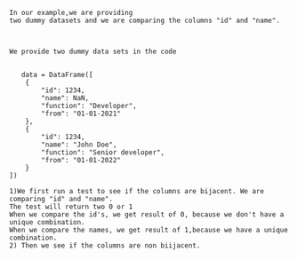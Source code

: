  
    In our example,we are providing
    two dummy datasets and we are comparing the columns "id" and "name".

    

    We provide two dummy data sets in the code

    
       data = DataFrame([
        {
            "id": 1234,
            "name": NaN,
            "function": "Developer",
            "from": "01-01-2021"
        },
        {
            "id": 1234,
            "name": "John Doe",
            "function": "Senior developer",
            "from": "01-01-2022"
        }
    ])

    1)We first run a test to see if the columns are bijacent. We are comparing "id" and "name".
    The test will return two 0 or 1
    When we compare the id's, we get result of 0, because we don't have a unique combination.
    When we compare the names, we get result of 1,because we have a unique combination.
    2) Then we see if the columns are non biijacent.
    